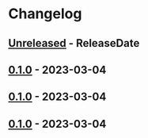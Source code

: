 # Changelog

<!-- next-header -->

## [Unreleased] - ReleaseDate

## [0.1.0] - 2023-03-04

## [0.1.0] - 2023-03-04

## [0.1.0] - 2023-03-04

<!-- next-url -->

[unreleased]: https://github.com/mrvillage/mrvillage-cli/compare/v0.1.0...HEAD

[0.1.0]: https://github.com/mrvillage/mrvillage-cli/compare/v0.1.0...v0.1.0

[0.1.0]: https://github.com/mrvillage/mrvillage-cli/compare/v0.1.0...v0.1.0

[0.1.0]: https://github.com/mrvillage/mrvillage-cli/compare/v0.1.0...v0.1.0
